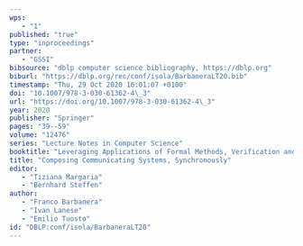 ```yaml
---
wps: 
   - "1"
published: "true"
type: "inproceedings"
partner: 
   - "GSSI"
bibsource: "dblp computer science bibliography, https://dblp.org"
biburl: "https://dblp.org/rec/conf/isola/BarbaneraLT20.bib"
timestamp: "Thu, 29 Oct 2020 16:01:07 +0100"
doi: "10.1007/978-3-030-61362-4\_3"
url: "https://doi.org/10.1007/978-3-030-61362-4\_3"
year: 2020
publisher: "Springer"
pages: "39--59"
volume: "12476"
series: "Lecture Notes in Computer Science"
booktitle: "Leveraging Applications of Formal Methods, Verification and Validation: Verification Principles - 9th International Symposium on Leveraging Applications of Formal Methods, ISoLA 2020, Rhodes, Greece, October 20-30, 2020"
title: "Composing Communicating Systems, Synchronously"
editor: 
   - "Tiziana Margaria"
   - "Bernhard Steffen"
author: 
   - "Franco Barbanera"
   - "Ivan Lanese"
   - "Emilio Tuosto"
id: "DBLP:conf/isola/BarbaneraLT20"
---
```

